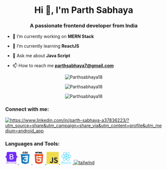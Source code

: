 <h1 align="center">Hi 👋, I'm Parth Sabhaya</h1>
<h3 align="center">A passionate frontend developer from India</h3>

- 🔭 I’m currently working on **MERN Stack**

- 🌱 I’m currently learning **ReactJS**

- 💬 Ask me about **Java Script**

- 📫 How to reach me **parthsabhaya7@gmail.com**


<p align="center"> <img src="https://komarev.com/ghpvc/?username=Parthsabhaya18&label=Profile%20views&color=0e75b6&style=flat" alt="Parthsabhaya18" /> </p>

<p align="center"><img src="https://github-readme-stats.vercel.app/api/top-langs?username=Parthsabhaya18&show_icons=true&locale=en&layout=compact" alt="Parthsabhaya18" /></p>

<p align="center"><img src="https://github-readme-streak-stats.herokuapp.com/?user=Parthsabhaya18&" alt="Parthsabhaya18" /></p>

<h3 align="left">Connect with me:</h3>
<p align="left">
<a href="https://linkedin.com/in/https://www.linkedin.com/in/parth-sabhaya-a37836223/?utm_source=share&utm_campaign=share_via&utm_content=profile&utm_medium=android_app" target="blank"><img align="center" src="https://raw.githubusercontent.com/rahuldkjain/github-profile-readme-generator/master/src/images/icons/Social/linked-in-alt.svg" alt="https://www.linkedin.com/in/parth-sabhaya-a37836223/?utm_source=share&utm_campaign=share_via&utm_content=profile&utm_medium=android_app" height="30" width="40" /></a>
</p>

<h3 align="left">Languages and Tools:</h3>
<p align="left"> <a href="https://getbootstrap.com" target="_blank" rel="noreferrer"> <img src="https://raw.githubusercontent.com/devicons/devicon/master/icons/bootstrap/bootstrap-plain-wordmark.svg" alt="bootstrap" width="40" height="40"/> </a> <a href="https://www.w3schools.com/css/" target="_blank" rel="noreferrer"> <img src="https://raw.githubusercontent.com/devicons/devicon/master/icons/css3/css3-original-wordmark.svg" alt="css3" width="40" height="40"/> </a> <a href="https://www.w3.org/html/" target="_blank" rel="noreferrer"> <img src="https://raw.githubusercontent.com/devicons/devicon/master/icons/html5/html5-original-wordmark.svg" alt="html5" width="40" height="40"/> </a> <a href="https://developer.mozilla.org/en-US/docs/Web/JavaScript" target="_blank" rel="noreferrer"> <img src="https://raw.githubusercontent.com/devicons/devicon/master/icons/javascript/javascript-original.svg" alt="javascript" width="40" height="40"/> </a> <a href="https://reactjs.org/" target="_blank" rel="noreferrer"> <img src="https://raw.githubusercontent.com/devicons/devicon/master/icons/react/react-original-wordmark.svg" alt="react" width="40" height="40"/> </a> <a href="https://tailwindcss.com/" target="_blank" rel="noreferrer"> <img src="https://www.vectorlogo.zone/logos/tailwindcss/tailwindcss-icon.svg" alt="tailwind" width="40" height="40"/> </a> </p>

